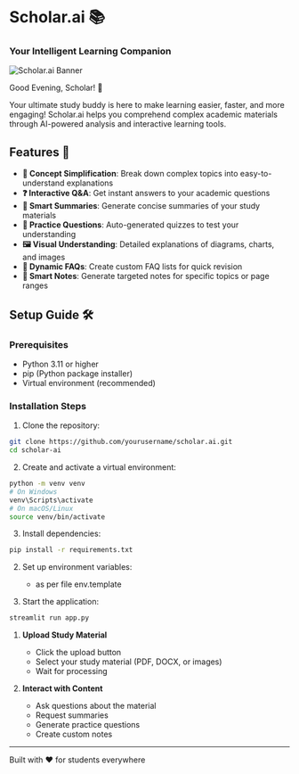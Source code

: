 # Scholar.ai 📚
### Your Intelligent Learning Companion

![Scholar.ai Banner](banner-placeholder.png)

Good Evening, Scholar! 👋

Your ultimate study buddy is here to make learning easier, faster, and more engaging! Scholar.ai helps you comprehend complex academic materials through AI-powered analysis and interactive learning tools.

## Features 🚀

- **📖 Concept Simplification**: Break down complex topics into easy-to-understand explanations
- **❓ Interactive Q&A**: Get instant answers to your academic questions
- **📝 Smart Summaries**: Generate concise summaries of your study materials
- **🎯 Practice Questions**: Auto-generated quizzes to test your understanding
- **🖼️ Visual Understanding**: Detailed explanations of diagrams, charts, and images
- **📌 Dynamic FAQs**: Create custom FAQ lists for quick revision
- **📓 Smart Notes**: Generate targeted notes for specific topics or page ranges

## Setup Guide 🛠️

### Prerequisites

- Python 3.11 or higher
- pip (Python package installer)
- Virtual environment (recommended)

### Installation Steps

1. Clone the repository:
```bash
git clone https://github.com/yourusername/scholar.ai.git
cd scholar-ai
```

2. Create and activate a virtual environment:
```bash
python -m venv venv
# On Windows
venv\Scripts\activate
# On macOS/Linux
source venv/bin/activate
```

3. Install dependencies:
```bash
pip install -r requirements.txt
```

2. Set up environment variables:
   - as per file env.template


4. Start the application:
```bash
streamlit run app.py 
```

1. **Upload Study Material**
   - Click the upload button
   - Select your study material (PDF, DOCX, or images)
   - Wait for processing

2. **Interact with Content**
   - Ask questions about the material
   - Request summaries
   - Generate practice questions
   - Create custom notes

---
Built with ❤️ for students everywhere
